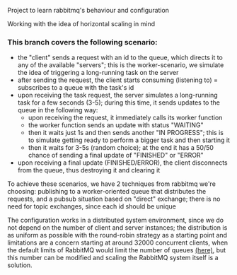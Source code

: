 Project to learn rabbitmq's behaviour and configuration

Working with the idea of horizontal scaling in mind  

### This branch covers the following scenario: 

- the "client" sends a request with an id to the queue, which directs it to any of the available "servers"; this is the worker-scenario, we simulate the idea of triggering a long-running task on the server
- after sending the request, the client starts consuming (listening to) = subscribes to a queue with the task's id
- upon receiving the task request, the server simulates a long-running task for a few seconds (3-5); during this time, it sends updates to the queue in the following way:
  - upon receiving the request, it immediately calls its worker function
  - the worker function sends an update with status "WAITING" 
  - then it waits just 1s and then sends another "IN PROGRESS"; this is to simulate getting ready to perform a bigger task and then starting it
  - then it waits for 3-5s (random choice); at the end it has a 50/50 chance of sending a final update of "FINISHED" or "ERROR"
- upon receiving a final update (FINISHED/ERROR), the client disconnects from the queue, thus destroying it and clearing it

To achieve these scenarios, we have 2 techniques from rabbitmq we're choosing: publishing to a worker-oriented queue that distributes the requests, and a pubsub situation based on "direct" exchange; there is no need for topic exchanges, since each id should be unique  

The configuration works in a distributed system environment, since we do not depend on the number of client and server instances; the distribution is as uniform as possible with the round-robin strategy as a starting point and limitations are a concern starting at around 32000 concurrent clients, when the default limits of RabbitMQ would limit the number of queues [(here)](https://stackoverflow.com/questions/22989833/rabbitmq-how-many-queues-can-rabbitmq-handle-on-a-single-server), but this number can be modified and scaling the RabbitMQ system itself is a solution.
